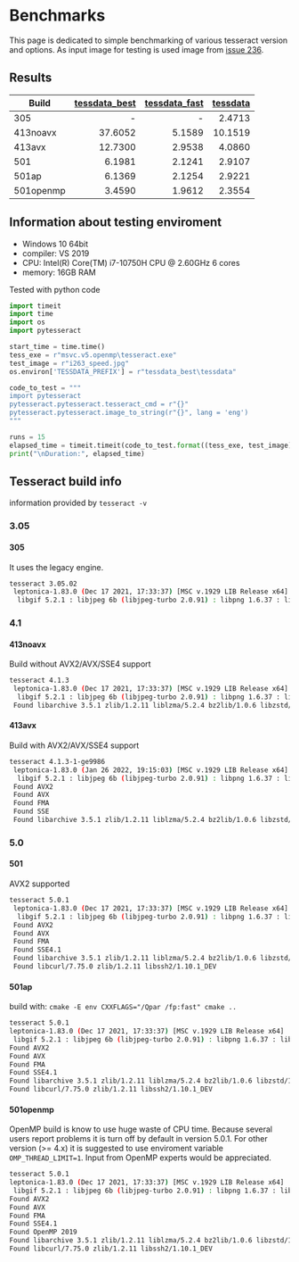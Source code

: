 # Benchmarks

This page is dedicated to simple benchmarking of various tesseract version and options.
As input image for testing is used image from [issue 236](https://github.com/tesseract-ocr/tesseract/issues/263).


## Results

| Build       | [tessdata_best ](https://github.com/tesseract-ocr/tessdata_best)| [tessdata_fast](https://github.com/tesseract-ocr/tessdata_fast) | [tessdata ](https://github.com/tesseract-ocr/tessdata)|
| ---              |    ---: |   ---: |     ---: |
| 305              |    -    |    -   |  2.4713  |
| 413noavx         | 37.6052 | 5.1589 | 10.1519  |
| 413avx           | 12.7300 | 2.9538 |  4.0860  |
| 501              |  6.1981 | 2.1241 |  2.9107  |
| 501ap            |  6.1369 | 2.1254 |  2.9221  |
| 501openmp        |  3.4590 | 1.9612 |  2.3554  |



## Information about testing enviroment
* Windows 10 64bit
* compiler: VS 2019
* CPU: Intel(R) Core(TM) i7-10750H CPU @ 2.60GHz 6 cores
* memory: 16GB RAM

Tested with python code
```py
import timeit
import time
import os
import pytesseract

start_time = time.time()
tess_exe = r"msvc.v5.openmp\tesseract.exe"
test_image = r"i263_speed.jpg"
os.environ['TESSDATA_PREFIX'] = r"tessdata_best\tessdata"

code_to_test = """
import pytesseract
pytesseract.pytesseract.tesseract_cmd = r"{}"
pytesseract.pytesseract.image_to_string(r"{}", lang = 'eng')
"""

runs = 15
elapsed_time = timeit.timeit(code_to_test.format((tess_exe, test_image), number=runs)/runs
print("\nDuration:", elapsed_time)

```

## Tesseract build info
 information provided by `tesseract -v`

### 3.05

#### 305
It uses the legacy engine.

```sh
tesseract 3.05.02
 leptonica-1.83.0 (Dec 17 2021, 17:33:37) [MSC v.1929 LIB Release x64]
  libgif 5.2.1 : libjpeg 6b (libjpeg-turbo 2.0.91) : libpng 1.6.37 : libtiff 4.3.0 : zlib 1.2.11 : libwebp 1.2.0 : libopenjp2 2.4.0
```

### 4.1

#### 413noavx

Build without AVX2/AVX/SSE4 support

```sh
tesseract 4.1.3
 leptonica-1.83.0 (Dec 17 2021, 17:33:37) [MSC v.1929 LIB Release x64]
  libgif 5.2.1 : libjpeg 6b (libjpeg-turbo 2.0.91) : libpng 1.6.37 : libtiff 4.3.0 : zlib 1.2.11 : libwebp 1.2.0 : libopenjp2 2.4.0
 Found libarchive 3.5.1 zlib/1.2.11 liblzma/5.2.4 bz2lib/1.0.6 libzstd/1.4.9
```

#### 413avx

Build with AVX2/AVX/SSE4 support

```sh
tesseract 4.1.3-1-ge9986
 leptonica-1.83.0 (Jan 26 2022, 19:15:03) [MSC v.1929 LIB Release x64]
  libgif 5.2.1 : libjpeg 6b (libjpeg-turbo 2.0.91) : libpng 1.6.37 : libtiff 4.3.0 : zlib 1.2.11
 Found AVX2
 Found AVX
 Found FMA
 Found SSE
 Found libarchive 3.5.1 zlib/1.2.11 liblzma/5.2.4 bz2lib/1.0.6 libzstd/1.4.9
```

### 5.0

#### 501

AVX2 supported

```sh
tesseract 5.0.1
 leptonica-1.83.0 (Dec 17 2021, 17:33:37) [MSC v.1929 LIB Release x64]
  libgif 5.2.1 : libjpeg 6b (libjpeg-turbo 2.0.91) : libpng 1.6.37 : libtiff 4.3.0 : zlib 1.2.11 : libwebp 1.2.0 : libopenjp2 2.4.0
 Found AVX2
 Found AVX
 Found FMA
 Found SSE4.1
 Found libarchive 3.5.1 zlib/1.2.11 liblzma/5.2.4 bz2lib/1.0.6 libzstd/1.4.9
 Found libcurl/7.75.0 zlib/1.2.11 libssh2/1.10.1_DEV
 ```
 
 #### 501ap
 
 build with: `cmake -E env CXXFLAGS="/Qpar /fp:fast" cmake ..`
 
 ```sh
 tesseract 5.0.1
 leptonica-1.83.0 (Dec 17 2021, 17:33:37) [MSC v.1929 LIB Release x64]
  libgif 5.2.1 : libjpeg 6b (libjpeg-turbo 2.0.91) : libpng 1.6.37 : libtiff 4.3.0 : zlib 1.2.11 : libwebp 1.2.0 : libopenjp2 2.4.0
 Found AVX2
 Found AVX
 Found FMA
 Found SSE4.1
 Found libarchive 3.5.1 zlib/1.2.11 liblzma/5.2.4 bz2lib/1.0.6 libzstd/1.4.9
 Found libcurl/7.75.0 zlib/1.2.11 libssh2/1.10.1_DEV
 ```
 
 #### 501openmp

OpenMP build is know to use huge waste of CPU time. Because several users report problems it is turn off by default in version 5.0.1. For other version (>= 4.x) it is suggested to use enviroment variable `OMP_THREAD_LIMIT=1`. Input from OpenMP experts would be appreciated.

 ```sh
 tesseract 5.0.1
 leptonica-1.83.0 (Dec 17 2021, 17:33:37) [MSC v.1929 LIB Release x64]
  libgif 5.2.1 : libjpeg 6b (libjpeg-turbo 2.0.91) : libpng 1.6.37 : libtiff 4.3.0 : zlib 1.2.11 : libwebp 1.2.0 : libopenjp2 2.4.0
 Found AVX2
 Found AVX
 Found FMA
 Found SSE4.1
 Found OpenMP 2019
 Found libarchive 3.5.1 zlib/1.2.11 liblzma/5.2.4 bz2lib/1.0.6 libzstd/1.4.9
 Found libcurl/7.75.0 zlib/1.2.11 libssh2/1.10.1_DEV
  ```
 
